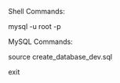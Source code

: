 
Shell Commands:

mysql -u root -p  <!-- enter password -->



MySQL Commands:
<!-- # Takes the sql file and runs it -->
source create_database_dev.sql


exit
